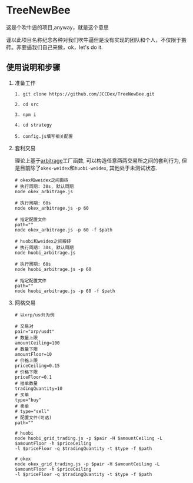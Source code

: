 <!-- markdownlint-disable MD029 -->

# TreeNewBee

这是个吹牛逼的项目,anyway，就是这个意思

谨以此项目名称纪念各种对我们吹牛逼但是没有实现的团队和个人，不仅限于搬砖。非要逼我们自己来做，ok，let's do it.

## 使用说明和步骤

1. 准备工作

   ```shell
   1. git clone https://github.com/JCCDex/TreeNewBee.git

   2. cd src

   3. npm i

   4. cd strategy

   5. config.js填写相关配置
   ```

2. 套利交易

   理论上基于[arbitrage](https://github.com/JCCDex/TreeNewBee/blob/master/src/strategy/factory/arbitrage.js)工厂函数, 可以构造任意两两交易所之间的套利行为, 但是目前除了`okex-weidex`和`huobi-weidex`, 其他处于未测试状态.

   ```shell
   # okex和weidex之间搬砖
   # 执行周期: 30s, 默认周期
   node okex_arbitrage.js

   # 执行周期: 60s
   node okex_arbitrage.js -p 60

   # 指定配置文件
   path=""
   node okex_arbitrage.js -p 60 -f $path

   # huobi和weidex之间搬砖
   # 执行周期: 30s, 默认周期
   node huobi_arbitrage.js

   # 执行周期: 60s
   node huobi_arbitrage.js -p 60

   # 指定配置文件
   path=""
   node huobi_arbitrage.js -p 60 -f $path
   ```

3. 网格交易

   ```shell
   # 以xrp/usdt为例

   # 交易对
   pair="xrp/usdt"
   # 数量上限
   amountCeiling=100
   # 数量下限
   amountFloor=10
   # 价格上限
   priceCeiling=0.15
   # 价格下限
   priceFloor=0.1
   # 挂单数量
   tradingQuantity=10
   # 买单
   type="buy"
   # 卖单
   # type="sell"
   # 配置文件(可选)
   path=""

   # huobi
   node huobi_grid_trading.js -p $pair -H $amountCeiling -L $amountFloor -h $priceCeiling
   -l $priceFloor -q $tradingQuantity -t $type -f $path

   # okex
   node okex_grid_trading.js -p $pair -H $amountCeiling -L $amountFloor -h $priceCeiling
   -l $priceFloor -q $tradingQuantity -t $type -f $path

   ```
